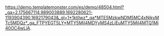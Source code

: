 https://demo.templatemonster.com/es/demo/48504.html?_ga=2.175667114.989003889.1692280621-1193904390.1692179043&_gl=1*1ktllwz*_ga*MTE5MzkwNDM5MC4xNjkyMTc5MDQz*_ga_FTPYEGT5LY*MTY5MjI4MDYyMS4zLjEuMTY5MjI4MTQ1Mi40OC4wLjA.